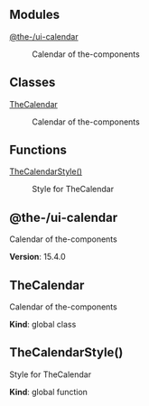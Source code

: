 <!--- Code generated by @the-/script-doc. DO NOT EDIT. -->

## Modules

<dl>
<dt><a href="#module_@the-/ui-calendar">@the-/ui-calendar</a></dt>
<dd><p>Calendar of the-components</p>
</dd>
</dl>

## Classes

<dl>
<dt><a href="#TheCalendar">TheCalendar</a></dt>
<dd><p>Calendar of the-components</p>
</dd>
</dl>

## Functions

<dl>
<dt><a href="#TheCalendarStyle">TheCalendarStyle()</a></dt>
<dd><p>Style for TheCalendar</p>
</dd>
</dl>

<a name="module_@the-/ui-calendar"></a>

## @the-/ui-calendar
Calendar of the-components

**Version**: 15.4.0  
<a name="TheCalendar"></a>

## TheCalendar
Calendar of the-components

**Kind**: global class  
<a name="TheCalendarStyle"></a>

## TheCalendarStyle()
Style for TheCalendar

**Kind**: global function  
